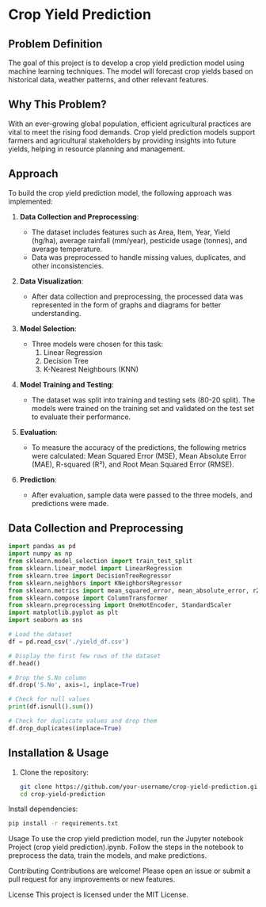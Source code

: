 # Crop Yield Prediction

## Problem Definition

The goal of this project is to develop a crop yield prediction model using machine learning techniques. The model will forecast crop yields based on historical data, weather patterns, and other relevant features.

## Why This Problem?

With an ever-growing global population, efficient agricultural practices are vital to meet the rising food demands. Crop yield prediction models support farmers and agricultural stakeholders by providing insights into future yields, helping in resource planning and management.

## Approach

To build the crop yield prediction model, the following approach was implemented:

1. **Data Collection and Preprocessing**:
   - The dataset includes features such as Area, Item, Year, Yield (hg/ha), average rainfall (mm/year), pesticide usage (tonnes), and average temperature.
   - Data was preprocessed to handle missing values, duplicates, and other inconsistencies.

2. **Data Visualization**:
   - After data collection and preprocessing, the processed data was represented in the form of graphs and diagrams for better understanding.

3. **Model Selection**:
   - Three models were chosen for this task:
     1. Linear Regression
     2. Decision Tree
     3. K-Nearest Neighbours (KNN)

4. **Model Training and Testing**:
   - The dataset was split into training and testing sets (80-20 split). The models were trained on the training set and validated on the test set to evaluate their performance.

5. **Evaluation**:
   - To measure the accuracy of the predictions, the following metrics were calculated: Mean Squared Error (MSE), Mean Absolute Error (MAE), R-squared (R²), and Root Mean Squared Error (RMSE).

6. **Prediction**:
   - After evaluation, sample data were passed to the three models, and predictions were made.

## Data Collection and Preprocessing

```python
import pandas as pd
import numpy as np
from sklearn.model_selection import train_test_split
from sklearn.linear_model import LinearRegression
from sklearn.tree import DecisionTreeRegressor
from sklearn.neighbors import KNeighborsRegressor
from sklearn.metrics import mean_squared_error, mean_absolute_error, r2_score
from sklearn.compose import ColumnTransformer
from sklearn.preprocessing import OneHotEncoder, StandardScaler
import matplotlib.pyplot as plt
import seaborn as sns

# Load the dataset
df = pd.read_csv('./yield_df.csv')

# Display the first few rows of the dataset
df.head()

# Drop the S.No column
df.drop('S.No', axis=1, inplace=True)

# Check for null values
print(df.isnull().sum())

# Check for duplicate values and drop them
df.drop_duplicates(inplace=True)
```

## Installation & Usage
1. Clone the repository:
   ```bash
   git clone https://github.com/your-username/crop-yield-prediction.git
   cd crop-yield-prediction

Install dependencies:
```bash
pip install -r requirements.txt
```



Usage
To use the crop yield prediction model, run the Jupyter notebook Project (crop yield prediction).ipynb. Follow the steps in the notebook to preprocess the data, train the models, and make predictions.

Contributing
Contributions are welcome! Please open an issue or submit a pull request for any improvements or new features.

License
This project is licensed under the MIT License.
